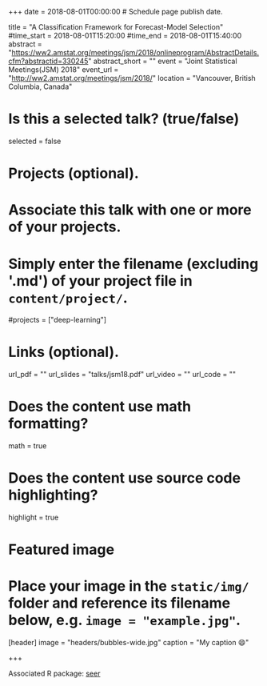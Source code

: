 +++
date = 2018-08-01T00:00:00  # Schedule page publish date.

title = "A Classification Framework for Forecast-Model Selection"
#time_start = 2018-08-01T15:20:00
#time_end = 2018-08-01T15:40:00
abstract = "https://ww2.amstat.org/meetings/jsm/2018/onlineprogram/AbstractDetails.cfm?abstractid=330245"
abstract_short = ""
event = "Joint Statistical Meetings(JSM) 2018"
event_url = "http://ww2.amstat.org/meetings/jsm/2018/"
location = "Vancouver, British Columbia, Canada"

# Is this a selected talk? (true/false)
selected = false

# Projects (optional).
#   Associate this talk with one or more of your projects.
#   Simply enter the filename (excluding '.md') of your project file in `content/project/`.
#projects = ["deep-learning"]

# Links (optional).
url_pdf = ""
url_slides = "talks/jsm18.pdf"
url_video = ""
url_code = ""

# Does the content use math formatting?
math = true

# Does the content use source code highlighting?
highlight = true

# Featured image
# Place your image in the `static/img/` folder and reference its filename below, e.g. `image = "example.jpg"`.
[header]
image = "headers/bubbles-wide.jpg"
caption = "My caption :smile:"

+++

Associated R package: [seer](https://github.com/thiyangt/seer)

